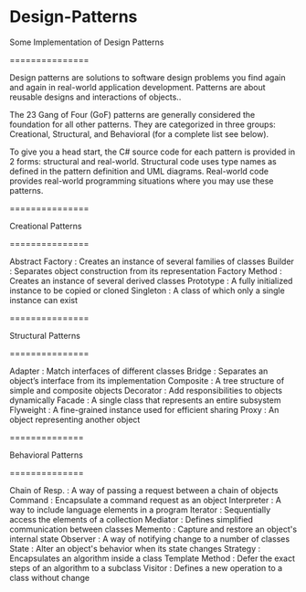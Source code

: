 Design-Patterns
===============

Some Implementation of Design Patterns

===============

Design patterns are solutions to software design problems you find again and again in real-world application development. Patterns are about reusable designs and interactions of objects..

The 23 Gang of Four (GoF) patterns are generally considered the foundation for all other patterns. They are categorized in three groups: Creational, Structural, and Behavioral (for a complete list see below).

To give you a head start, the C# source code for each pattern is provided in 2 forms: structural and real-world. Structural code uses type names as defined in the pattern definition and UML diagrams. Real-world code provides real-world programming situations where you may use these patterns.

===============

Creational Patterns

===============

Abstract Factory : Creates an instance of several families of classes
Builder : Separates object construction from its representation
Factory Method : Creates an instance of several derived classes
Prototype : A fully initialized instance to be copied or cloned
Singleton : A class of which only a single instance can exist
  
===============

Structural Patterns

===============
  
Adapter : Match interfaces of different classes
Bridge : Separates an object’s interface from its implementation
Composite : A tree structure of simple and composite objects
Decorator : Add responsibilities to objects dynamically
Facade : A single class that represents an entire subsystem
Flyweight : A fine-grained instance used for efficient sharing
Proxy : An object representing another object  

==============

Behavioral Patterns

==============

Chain of Resp. : A way of passing a request between a chain of objects
Command : Encapsulate a command request as an object
Interpreter : A way to include language elements in a program
Iterator : Sequentially access the elements of a collection
Mediator : Defines simplified communication between classes
Memento	: Capture and restore an object's internal state
Observer : A way of notifying change to a number of classes
State :	Alter an object's behavior when its state changes
Strategy : Encapsulates an algorithm inside a class
Template Method : Defer the exact steps of an algorithm to a subclass
Visitor	: Defines a new operation to a class without change
